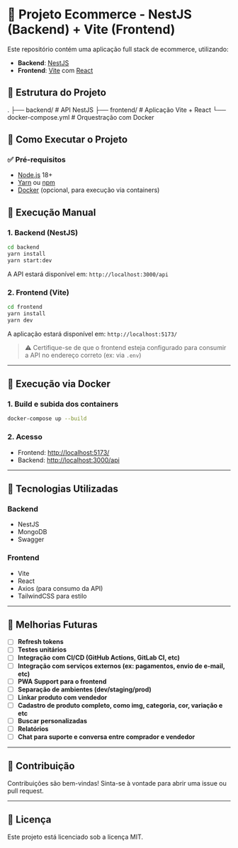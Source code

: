 # 🛒 Projeto Ecommerce - NestJS (Backend) + Vite (Frontend)

Este repositório contém uma aplicação full stack de ecommerce, utilizando:

- **Backend**: [NestJS](https://nestjs.com/)
- **Frontend**: [Vite](https://vitejs.dev/) com [React](https://react.dev/)

## 📁 Estrutura do Projeto

.
├── backend/            # API NestJS
├── frontend/           # Aplicação Vite + React
└── docker-compose.yml  # Orquestração com Docker


## 🚀 Como Executar o Projeto

### ✅ Pré-requisitos

- [Node.js](https://nodejs.org/) 18+
- [Yarn](https://yarnpkg.com/) ou [npm](https://www.npmjs.com/)
- [Docker](https://www.docker.com/) (opcional, para execução via containers)


## 👟 Execução Manual

### 1. Backend (NestJS)

```bash
cd backend
yarn install            
yarn start:dev 
```

A API estará disponível em: `http://localhost:3000/api`

### 2. Frontend (Vite)

```bash
cd frontend
yarn install          
yarn dev                
```

A aplicação estará disponível em: `http://localhost:5173/`

> ⚠️ Certifique-se de que o frontend esteja configurado para consumir a API no endereço correto (ex: via `.env`)

---

## 🐳 Execução via Docker

### 1. Build e subida dos containers

```bash
docker-compose up --build
```

### 2. Acesso

- Frontend: [http://localhost:5173/](http://localhost:5173/)
- Backend: [http://localhost:3000/api](http://localhost:3000/api)

---

## 🔧 Tecnologias Utilizadas

### Backend

- NestJS
- MongoDB
- Swagger 

### Frontend

- Vite
- React
- Axios (para consumo da API)
- TailwindCSS para estilo

---

## 🧩 Melhorias Futuras

- [ ] **Refresh tokens**
- [ ] **Testes unitários**
- [ ] **Integração com CI/CD (GitHub Actions, GitLab CI, etc)**
- [ ] **Integração com serviços externos (ex: pagamentos, envio de e-mail, etc)**
- [ ] **PWA Support para o frontend**
- [ ] **Separação de ambientes (dev/staging/prod)**
- [ ] **Linkar produto com vendedor**
- [ ] **Cadastro de produto completo, como img, categoria, cor, variação e etc**
- [ ] **Buscar personalizadas**
- [ ] **Relatórios**
- [ ] **Chat para suporte e conversa entre comprador e vendedor**

---

## 🤝 Contribuição

Contribuições são bem-vindas! Sinta-se à vontade para abrir uma issue ou pull request.

---

## 📝 Licença

Este projeto está licenciado sob a licença MIT.